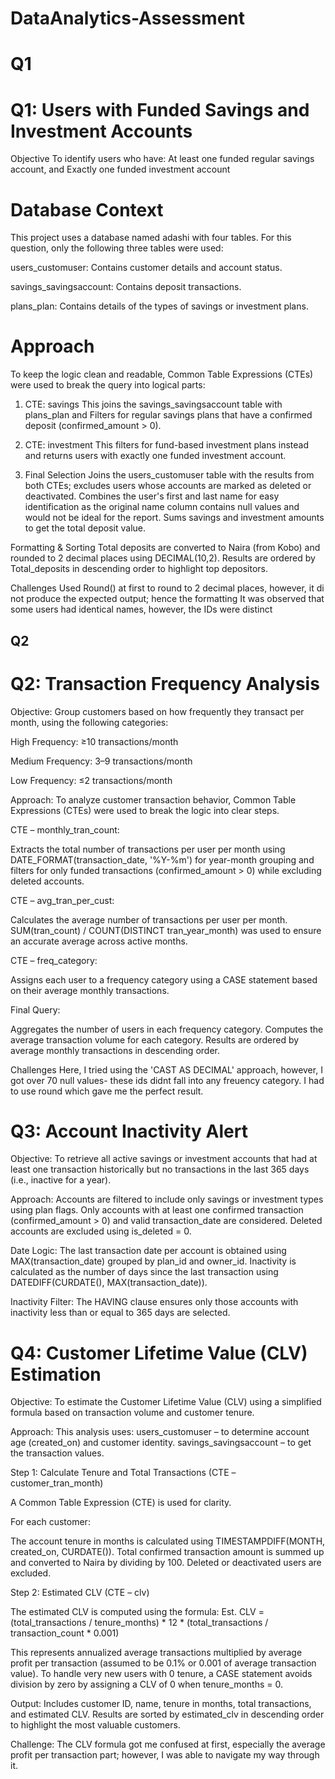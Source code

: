 # DataAnalytics-Assessment

# Q1
# Q1: Users with Funded Savings and Investment Accounts
Objective
To identify users who have:
At least one funded regular savings account, and
Exactly one funded investment account 


# Database Context
This project uses a database named adashi with four tables. For this question, only the following three tables were used:

users_customuser: Contains customer details and account status.

savings_savingsaccount: Contains deposit transactions.

plans_plan: Contains details of the types of savings or investment plans.

# Approach
To keep the logic clean and readable, Common Table Expressions (CTEs) were used to break the query into logical parts:

1. CTE: savings
This joins the savings_savingsaccount table with plans_plan and Filters for regular savings plans that have a confirmed deposit (confirmed_amount > 0).

2. CTE: investment
This filters for fund-based investment plans instead and returns users with exactly one funded investment account.

3. Final Selection
Joins the users_customuser table with the results from both CTEs; excludes users whose accounts are marked as deleted or deactivated.
Combines the user's first and last name for easy identification as the original name column contains null values and would not be ideal for the report.
Sums savings and investment amounts to get the total deposit value.

Formatting & Sorting
Total deposits are converted to Naira (from Kobo) and rounded to 2 decimal places using DECIMAL(10,2).
Results are ordered by Total_deposits in descending order to highlight top depositors.

Challenges
Used Round() at first to round to 2 decimal places, however, it di not produce the expected output; hence the formatting
It was observed that some users had identical names, however, the IDs were distinct

## Q2
# Q2: Transaction Frequency Analysis
Objective:
Group customers based on how frequently they transact per month, using the following categories:

High Frequency: ≥10 transactions/month

Medium Frequency: 3–9 transactions/month

Low Frequency: ≤2 transactions/month

Approach:
To analyze customer transaction behavior, Common Table Expressions (CTEs) were used to break the logic into clear steps.

CTE – monthly_tran_count:

Extracts the total number of transactions per user per month using DATE_FORMAT(transaction_date, '%Y-%m') for year-month grouping and filters for only funded transactions (confirmed_amount > 0) while excluding deleted accounts.

CTE – avg_tran_per_cust:

Calculates the average number of transactions per user per month.
SUM(tran_count) / COUNT(DISTINCT tran_year_month) was used to ensure an accurate average across active months.

CTE – freq_category:

Assigns each user to a frequency category using a CASE statement based on their average monthly transactions.

Final Query:

Aggregates the number of users in each frequency category.
Computes the average transaction volume for each category.
Results are ordered by average monthly transactions in descending order.

Challenges
Here, I tried using the 'CAST AS DECIMAL' approach, however, I got over 70 null values- these ids didnt fall into any freuency category. I had to use round which gave me the perfect result.


# Q3: Account Inactivity Alert
Objective:
To retrieve all active savings or investment accounts that had at least one transaction historically but no transactions in the last 365 days (i.e., inactive for a year).

Approach:
Accounts are filtered to include only savings or investment types using plan flags.
Only accounts with at least one confirmed transaction (confirmed_amount > 0) and valid transaction_date are considered.
Deleted accounts are excluded using is_deleted = 0.

Date Logic:
The last transaction date per account is obtained using MAX(transaction_date) grouped by plan_id and owner_id.
Inactivity is calculated as the number of days since the last transaction using DATEDIFF(CURDATE(), MAX(transaction_date)).

Inactivity Filter:
The HAVING clause ensures only those accounts with inactivity less than or equal to 365 days are selected.

#  Q4: Customer Lifetime Value (CLV) Estimation

Objective:
To estimate the Customer Lifetime Value (CLV) using a simplified formula based on transaction volume and customer tenure.

Approach:
This analysis uses:
users_customuser – to determine account age (created_on) and customer identity.
savings_savingsaccount – to get the transaction values.

Step 1: Calculate Tenure and Total Transactions (CTE – customer_tran_month)

A Common Table Expression (CTE) is used for clarity.

For each customer:

The account tenure in months is calculated using TIMESTAMPDIFF(MONTH, created_on, CURDATE()).
Total confirmed transaction amount is summed up and converted to Naira by dividing by 100.
Deleted or deactivated users are excluded.

Step 2: Estimated CLV (CTE – clv)

The estimated CLV is computed using the formula:
Est. CLV = (total_transactions / tenure_months) * 12 * (total_transactions / transaction_count * 0.001)

This represents annualized average transactions multiplied by average profit per transaction (assumed to be 0.1% or 0.001 of average transaction value).
To handle very new users with 0 tenure, a CASE statement avoids division by zero by assigning a CLV of 0 when tenure_months = 0.

Output:
Includes customer ID, name, tenure in months, total transactions, and estimated CLV.
Results are sorted by estimated_clv in descending order to highlight the most valuable customers.

Challenge:
The CLV formula got me confused at first, especially the average profit per transaction part; however, I was able to navigate my way through it.








